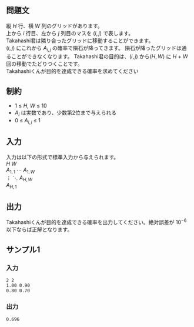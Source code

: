## 問題文
縦 $H$ 行、横 $W$ 列のグリッドがあります。  
上から $i$ 行目、左から $j$ 列目のマスを $(i,j)$ で表します。  
Takahashi君は隣り合ったグリッドに移動することができます。  
$(i,j)$ にこれから $A_{i,j}$ の確率で隕石が降ってきます。
隕石が降ったグリッドは通ることができなくなります。
Takahashi君の目的は、$(i,j)$ から$(H,W)$ に $H$ $+$ $W$ 回の移動でたどりつくことです。   
Takahashiくんが目的を達成できる確率を求めてください

## 制約

- $1$ $\leq$ $H$, $W$ $\leq$ $10$
- $A_i$ は実数であり、少数第$2$位まで与えられる
- $0$ $\leq$ $A_{i,j}$ $\leq$ $1$

## 入力

入力は以下の形式で標準入力から与えられます。  
$H$ $W$  
$A_{1,1}$ $\cdots$ $A_{1,W}$   
$\vdots$ $\ddots$    $A_{H,W}$  
$A_{H,1}$

## 出力

Takahashiくんが目的を達成できる確率を出力してください。絶対誤差が $10^{-6}$ 以下ならば正解となります。

## サンプル1

### 入力
```
2 2
1.00 0.90
0.80 0.70

```

### 出力
```
0.696

```
